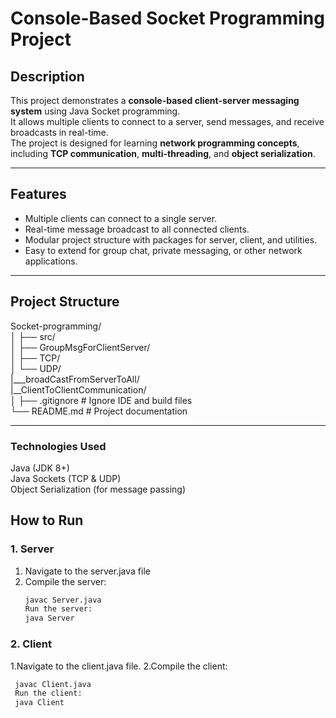 # Console-Based Socket Programming Project

## Description
This project demonstrates a **console-based client-server messaging system** using Java Socket programming.  
It allows multiple clients to connect to a server, send messages, and receive broadcasts in real-time.  
The project is designed for learning **network programming concepts**, including **TCP communication**, **multi-threading**, and **object serialization**.

---

## Features
- Multiple clients can connect to a single server.
- Real-time message broadcast to all connected clients.
- Modular project structure with packages for server, client, and utilities.
- Easy to extend for group chat, private messaging, or other network applications.

---

## Project Structure<br/>
Socket-programming/<br/>
│
├── src/<br/>
│ ├── GroupMsgForClientServer/<br/>
│ ├── TCP/<br/>
│ └── UDP/<br/>
  |___broadCastFromServerToAll/<br/>
  |__ClientToClientCommunication/<br/>
│
├── .gitignore # Ignore IDE and build files<br/>
└── README.md # Project documentation<br/>

---

###  Technologies Used<br/>
Java (JDK 8+)<br/>
Java Sockets (TCP & UDP)<br/>
Object Serialization (for message passing)<br/>

## How to Run

### 1. Server
1. Navigate to the server.java file
2. Compile the server:
   ```bash
   javac Server.java
   Run the server:
   java Server
### 2. Client
1.Navigate to the client.java file.
2.Compile the client:
   ```bash
    javac Client.java
    Run the client:
    java Client

